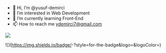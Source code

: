 - 👋 Hi, I’m @yusuf-demirci
- 👀 I’m interested in Web Development
- 🌱 I’m currently learning Front-End
- 📫 How to reach me ydemirci7@gmail.com


 <img align="center" src="https://github-readme-stats.vercel.app/api/top-langs/?username=yusuf-demirci&hide=java,html,tex&title_color=ffffff&text_color=c9cacc&icon_color=2bbc8a&bg_color=1d1f21&langs_count=3" />
 
 ![<LinkedIn>](https://img.shields.io/badge/<LinkedIn>-<blue>?style=for-the-badge&logo=<Icon Name>&logoColor=<Logo Color>)



<!---
Yusuf-D/Yusuf-D is a ✨ special ✨ repository because its `README.md` (this file) appears on your GitHub profile.
You can click the Preview link to take a look at your changes.
--->
